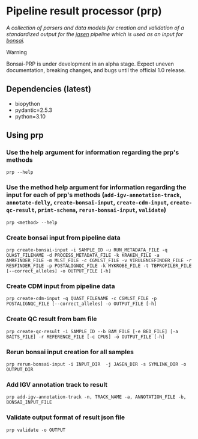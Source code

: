 # Pipeline result processor (prp)
*A collection of parsers and data models for creation and validation of a standardized output for the [jasen](https://github.com/genomic-medicine-sweden/jasen) pipeline which is used as an input for [bonsai](https://github.com/Clinical-Genomics-Lund/bonsai).*

> [!WARNING]
> Bonsai-PRP is under development in an alpha stage. Expect uneven documentation, breaking changes, and bugs until the official 1.0 release.

## Dependencies (latest)
* biopython
* pydantic=2.5.3
* python=3.10

## Using prp
### Use the help argument for information regarding the prp's methods
```
prp --help
```

### Use the method help argument for information regarding the input for each of prp's methods (`add-igv-annotation-track`, `annotate-delly`, `create-bonsai-input`, `create-cdm-input`, `create-qc-result`, `print-schema`, `rerun-bonsai-input`, `validate`)
```
prp <method> --help
```

### Create bonsai input from pipeline data
```
prp create-bonsai-input -i SAMPLE_ID -u RUN_METADATA_FILE -q QUAST_FILENAME -d PROCESS_METADATA_FILE -k KRAKEN_FILE -a AMRFINDER_FILE -m MLST_FILE -c CGMLST_FILE -v VIRULENCEFINDER_FILE -r RESFINDER_FILE -p POSTALIGNQC_FILE -k MYKROBE_FILE -t TBPROFILER_FILE [--correct_alleles] -o OUTPUT_FILE [-h]
```

### Create CDM input from pipeline data
```
prp create-cdm-input -q QUAST_FILENAME -c CGMLST_FILE -p POSTALIGNQC_FILE [--correct_alleles] -o OUTPUT_FILE [-h]
```

### Create QC result from bam file
```
prp create-qc-result -i SAMPLE_ID --b BAM_FILE [-e BED_FILE] [-a BAITS_FILE] -r REFERENCE_FILE [-c CPUS] -o OUTPUT_FILE [-h]
```

### Rerun bonsai input creation for all samples
```
prp rerun-bonsai-input -i INPUT_DIR  -j JASEN_DIR -s SYMLINK_DIR -o OUTPUT_DIR
```

### Add IGV annotation track to result
```
prp add-igv-annotation-track -n, TRACK_NAME -a, ANNOTATION_FILE -b, BONSAI_INPUT_FILE
```

### Validate output format of result json file
```
prp validate -o OUTPUT
```
